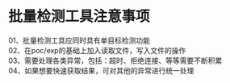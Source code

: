 # 批量检测工具注意事项
01、批量检测工具应同时具有单目标检测功能  
02、在poc/exp的基础上加入读取文件，写入文件的操作  
03、需要处理各类异常，包括：超时、拒绝连接、等等需要不断积累  
04、如果想要快速获取结果，可对其他的异常进行统一处理  